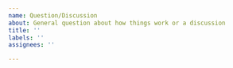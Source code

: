 ```yaml
---
name: Question/Discussion
about: General question about how things work or a discussion
title: ''
labels: ''
assignees: ''

---
```


<!---
Thank you for taking the time to say hello!

Please see our [OSS process document](https://github.com/honeycombio/home/blob/main/honeycomb-oss-lifecycle-and-practices.md#) to get an idea of how we operate.
--->
